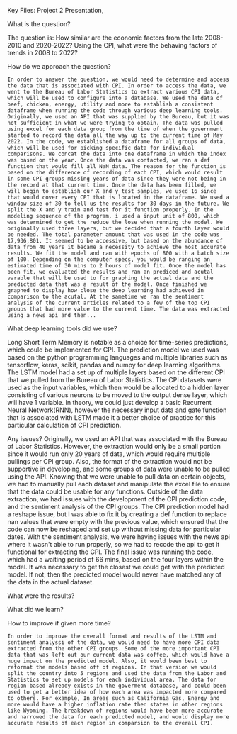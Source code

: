 Key Files:  Project 2 Presentation, 

What is the question?

  The question is: How similar are the economic factors from the late 2008-2010 and 2020-2022? Using the CPI, what were the behaving factors of trends in 2008 to 2022? 

	

How do we approach the question? 


	In order to answer the question, we would need to determine and access the data that is associated with CPI. In order to access the data, we went to the Bureau of Labor Statistics to extract various CPI data, which will be used to configure into a database. We used the data of beef, chicken, energy, utility and more to establish a consistent dataframe when running the code through various deep learning tools. Originally, we used an API that was supplied by the Bureau, but it was not sufficient in what we were trying to obtain. The data was pulled using excel for each data group from the time of when the government started to record the data all the way up to the current time of May 2022. In the code, we established a dataframe for all groups of data, which will be used for picking specific data for individual comparisons. We concat the data into one dataframe in which the index was based on the year. Once the data was contacted, we ran a def function that would fill all NaN data. The reason for the function is based on the difference of recording of each CPI, which would result in some CPI groups missing years of data since they were not being in the record at that current time. Once the data has been filled, we will begin to establish our X and y test samples, we used 16 since that would cover every CPI that is located in the dataframe. We used a window size of 30 to tell us the results for 30 days in the future. We split the X and y train and test for it function properly. In the modeling sequence of the program, i used a input unit of 800, which was determined to get the reduce the lose when running the model. We originally used three layers, but we decided that a fourth layer would be needed. The total parameter amount that was used in the code was 17,936,801. It seemed to be accessive, but based on the abundance of data from 40 years it became a necessity to achieve the most accurate results. We fit the model and ran with epochs of 800 with a batch size of 100. Depending on the computer specs, you would be ranging an estimated time of 30 mins to 2 hours of model fit. Once the model has been fit, we evaluated the results and ran an prediced and acutal varable that will be used to for graphing the actual data and the predicted data that was a result of the model. Once finished we graphed to display how close the deep learning had achieved in comparison to the acutal. At the sametime we ran the sentiment analysis of the current articles related to a few of the top CPI groups that had more value to the current time. The data was extracted using a news api and then...

What deep learning tools did we use?

  Long Short Term Memory is notable as a choice for time-series predictions, which could be implemented for CPI. The prediction model we used was based on the python programming languages and multiple libraries such as tensorflow, keras, scikit, pandas and numpy for deep learning algorithms. The LSTM model had a set up of multiple layers based on the different CPI that we pulled from the Bureau of Labor Statistics. The CPI datasets were used as the input variables, which then would be allocated to a hidden layer consisting of various neurons to be moved to the output dense layer, which will have 1 variable. In theory, we could just develop a basic Recurrent Neural Network(RNN), however the necessary input data and gate function that is associated with LSTM made it a better choice of practice for this particular calculation of CPI prediction. 

Any issues?
	Originally, we used an API that was associated with the Bureau of Labor Statistics. However, the extraction would only be a small portion since it would run only 20 years of data, which would require multiple pullings per CPI group. Also, the format of the extraction would not be supportive in developing, and some groups of data were unable to be pulled using the API. Knowing that we were unable to pull data on certain objects, we had to manually pull each dataset and manipulate the excel file to ensure that the data could be usable for any functions. Outside of the data extraction, we had issues with the development of the CPI prediction code, and the sentiment analysis of the CPI groups. The CPI prediction model had a reshape issue, but I was able to fix it by creating a def function to replace nan values that were empty with the previous value, which ensured that the code can now be reshaped and set up without missing data for particular dates. With the sentiment analysis, we were having issues with the news api where it wasn't able to run properly, so we had to recode the api to get it functional for extracting the CPI. The final issue was running the code, which had a waiting period of 66 mins, based on the four layers within the model. It was necessary to get the closest we could get with the predicted model. If not, then the predicted model would never have matched any of the data in the actual dataset. 

What were the results?


What did we learn?


How to improve if given more time? 

	In order to improve the overall format and results of the LSTM and sentiment analyssi of the data, we would need to have more CPI data extracted from the other CPI groups. Some of the more important CPI data that was left out our current data was coffee, which would have a huge impact on the predicted model. Also, it would been best to reformat the models based off of regions. In that version we would split the country into 5 regions and used the data from the Labor and Statistics to set up models for each individual area. The data for region based already exists in the goverment database, and could been used to get a better idea of how each area was impacted more compared to others. For example, In areas such as California Gas, Energy and more would have a higher inflation rate then states in other regions like Wyoming. The breakdown of regions would have been more accurate and narrowed the data for each predicted model, and would display more accurate results of each region in comparsion to the overall CPI. 
